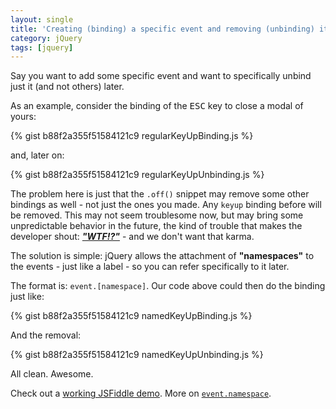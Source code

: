 ```yaml
---
layout: single
title: 'Creating (binding) a specific event and removing (unbinding) it only'
category: jQuery
tags: [jquery]
---
```

Say you want to add some specific event and want to specifically unbind just it (and not others) later.
<!--more-->

As an example, consider the binding of the <kbd>ESC</kbd> key to close a modal of yours:

{% gist b88f2a355f51584121c9 regularKeyUpBinding.js %}

and, later on:

{% gist b88f2a355f51584121c9 regularKeyUpUnbinding.js %}

The problem here is just that the `.off()` snippet may remove some other bindings as well - not just the ones you made. Any `keyup` binding before will be removed. This may not seem troublesome now, but may bring some unpredictable behavior in the future, the kind of trouble that makes the developer shout: [***"WTF!?"***](https://pbs.twimg.com/media/BxxptxuIUAAgMGr.jpg:large) - and we don't want that karma.

The solution is simple: jQuery allows the attachment of **"namespaces"** to the events - just like a label - so you can refer specifically to it later.

The format is: `event.[namespace]`.
Our code above could then do the binding just like:

{% gist b88f2a355f51584121c9 namedKeyUpBinding.js %}

And the removal:

{% gist b88f2a355f51584121c9 namedKeyUpUnbinding.js %}

All clean. Awesome.

Check out a [working JSFiddle demo](http://jsfiddle.net/acdcjunior/79ms0xp6/).
More on [`event.namespace`](http://api.jquery.com/event.namespace/).
